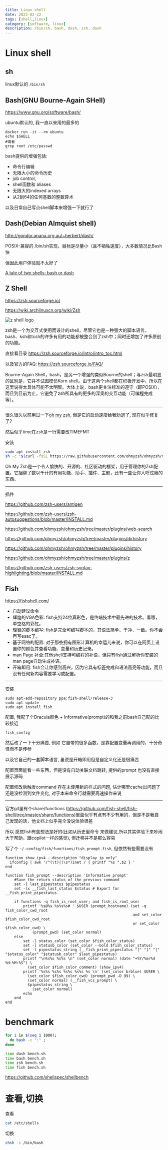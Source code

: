 ```yaml
---
title: Linux shell
date: 2023-02-22
tags: [shell,linux]
category: [software, linux]
description: /bin/sh, bash, dash, zsh, dash
---
```


# Linux shell

## sh

linux默认的 `/bin/sh`

## Bash(GNU Bourne-Again SHell)

https://www.gnu.org/software/bash/

ubuntu默认的, 我一直以来用的最多的

```shell
docker run -it --rm ubuntu
echo $SHELL
#或者
grep root /etc/passwd
```

bash提供的增强包括:

 - 命令行编辑
 - 无限大小的命令历史
 - job control,
 - shell函数和 aliases
 - 无限大的indexed arrays
 - 从2到64的任何基数的整数算术

以及日常自己写点shell脚本来增强一下就行了

## Dash(Debian Almquist shell)

http://gondor.apana.org.au/~herbert/dash/

POSIX-兼容的 /bin/sh实现，目标是尽量小（且不牺牲速度），大多数情况比Bash快

但因此用户体验就不太好了

[A tale of two shells: bash or dash](https://lwn.net/Articles/343924/)

## Z Shell

https://zsh.sourceforge.io/

https://wiki.archlinuxcn.org/wiki/Zsh

![z shell logo](https://zsh.sourceforge.io/Images/wizard.gif)

zsh是一个为交互式使用而设计的shell，尽管它也是一种强大的脚本语言。bash、ksh和tcsh的许多有用的功能都被整合到了zsh中；同时还增加了许多原创的功能。

直接看目录 https://zsh.sourceforge.io/Intro/intro_toc.html

以及官方的FAQ: https://zsh.sourceforge.io/FAQ/

Bourne-Again Shell，bash，是另一个增强的类似Bourne的shell；与zsh最明显的区别是，它并不试图模仿Korn shell。由于这两个shell都在积极开发中，所以在这里说得太具体可能不太明智。大体上说，bash更关注标准的遵守（即POSIX），而且到目前为止，它避免了zsh所具有的更多的深奥的交互功能（可编程完成等）。

---

很久很久以前用过一下[oh my zsh](https://ohmyz.sh/), 但是它的启动速度给我劝退了, 现在似乎修复了?

然后似乎time在zsh是一行需要改TIMEFMT

安装

```sh
sudo apt install zsh
sh -c "$(curl -fsSL https://raw.githubusercontent.com/ohmyzsh/ohmyzsh/master/tools/install.sh)"
```

Oh My Zsh是一个令人愉快的、开源的、社区驱动的框架，用于管理你的Zsh配置。它捆绑了数以千计的有用功能、助手、插件、主题，还有一些让你大呼过瘾的东西。

---

插件

https://github.com/zsh-users/antigen

https://github.com/zsh-users/zsh-autosuggestions/blob/master/INSTALL.md

https://github.com/ohmyzsh/ohmyzsh/tree/master/plugins/web-search

https://github.com/ohmyzsh/ohmyzsh/tree/master/plugins/dirhistory

https://github.com/ohmyzsh/ohmyzsh/tree/master/plugins/history

https://github.com/ohmyzsh/ohmyzsh/tree/master/plugins/z

https://github.com/zsh-users/zsh-syntax-highlighting/blob/master/INSTALL.md



## Fish

https://fishshell.com/

- 自动建议命令
- 辉煌的VGA色彩: fish支持24位真彩色，是终端技术中最先进的技术。看哪，单空格的彩虹。
- 理智的脚本编写: fish是完全可编写脚本的，其语法简单、干净、一致。你不会再写esac了。
- 基于网络的配置: 对于那些拥有图形计算机的幸运儿来说，你可以在网页上设置你的颜色并查看功能、变量和历史记录。
- man Page 补全:其他shell支持可编程的补语，但只有fish通过解析你安装的man page自动生成补语。
- 开箱即用: fish会让你感到高兴，因为它具有标签完成和语法高亮等功能，而且没有任何新内容需要学习或配置。

---

安装

```
sudo apt-add-repository ppa:fish-shell/release-3
sudo apt update
sudo apt install fish
```

配置, 我配了个Dracula颜色 + Informative(prompt)的和我之前bash自己配的比较接近

```
fish_config
```

然后改了一下十分痛苦, 例如 它自带的很多函数，是靠配置变量再调用的，十分奇怪而不是传参

以及它自己的一套脚本语言, 虽说是开箱即用但是自定义化还是很痛苦

配置页面能看一些东西，但是没有自动关联文档跳转, 提供的prompt 也没有直接展示源码

配置修改后触发command 存在未使用新的样式的问题, 估计哪里cache出问题了 还是没检测到文件变化, 对于本来命令行就需要高速操作来说

---

官方git里有个share/functions (https://github.com/fish-shell/fish-shell/tree/master/share/functions)里面似乎有点有不少有用的，但是不是我自己发现的话，他文档上似乎完全没说体验很差

所以 感觉fish有些想法是好的(比如从历史里命令 来做建议,所以其实体验下来吵闹大于帮助，跟copilot一样的感觉), 但迁移并不是那么容易

写了个 `~/.config/fish/functions/fish_prompt.fish`, 但依然有些需要没有

```fish
function show_ipv4 --description "display ip only"
  ifconfig | awk '/^(\t)|(\s*)inet / { printf "%s ",$2 } '
end

function fish_prompt --description 'Informative prompt'
    #Save the return status of the previous command
    set -l last_pipestatus $pipestatus
    set -lx __fish_last_status $status # Export for __fish_print_pipestatus.

    if functions -q fish_is_root_user; and fish_is_root_user
        printf '%s@%s %s%s%s# ' $USER (prompt_hostname) (set -q fish_color_cwd_root
                                                         and set_color $fish_color_cwd_root
                                                         or set_color $fish_color_cwd) \
            (prompt_pwd) (set_color normal)
    else
        set -l status_color (set_color $fish_color_status)
        set -l statusb_color (set_color --bold $fish_color_status)
        set -l pipestatus_string (__fish_print_pipestatus "[" "]" "|" "$status_color" "$statusb_color" $last_pipestatus)
        printf "\n%s%s %s%s \n" (set_color normal) (date "+%Y/%m/%d %H:%M:%S") \
          (set_color $fish_color_comment) (show_ipv4)
        printf '%s%s %s%s %s%s %s%s %s \n' (set_color brblue) $USER \
          (set_color $fish_color_cwd) (prompt_pwd -D 99) \
          (set_color normal) (__fish_vcs_prompt) \
          $pipestatus_string \
            (set_color normal)
        echo
    end
end
```

# benchmark

```sh bench.sh
for i in $(seq 1 1000);
  do bash -c ":" ;
done
```

```sh
time dash bench.sh
time bash bench.sh
time zsh bench.sh
time fish bench.sh
```

https://github.com/shellspec/shellbench

# 查看,切换

查看

```sh
cat /etc/shells
```

切换

```sh
chsh -s /bin/bash
```

